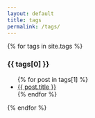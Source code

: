 ```yaml
---
layout: default
title: tags
permalink: /tags/
---
```


{% for tags in site.tags %}
  <h3>{{ tags[0] }}</h3>
  <ul>
    {% for post in tags[1] %}
      <li><a href="{{ post.url }}">{{ post.title }}</a></li>
    {% endfor %}
  </ul>
{% endfor %}
